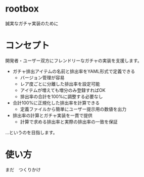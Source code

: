 # rootbox
誠実なガチャ実装のために

# コンセプト
開発者・ユーザー双方にフレンドリーなガチャの実装を支援します。

- ガチャ排出アイテムの名前と排出率をYAML形式で定義できる
  - バージョン管理が容易
  - レア度ごとに分離した排出率を設定可能
  - アイテムが増えても増分のみ登録すればOK
  - 排出率の合計を100%に調整する必要なし
- 合計100%に正規化した排出率を計算できる
  - 定義ファイルから簡単にユーザー提示用の数値を出力
- 排出率の計算とガチャ実装を一貫で提供
  - 計算で求める排出率と実際の排出率の一致を保証

…というのを目指します。

# 使い方
まだ　つくりかけ